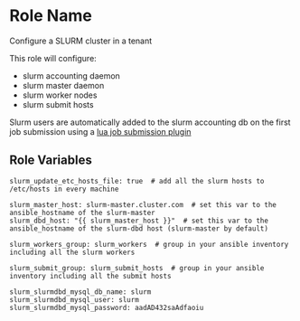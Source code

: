 Role Name
=========

Configure a SLURM cluster in a tenant

This role will configure:
  * slurm accounting daemon
  * slurm master daemon
  * slurm worker nodes
  * slurm submit hosts

Slurm users are automatically added to the slurm accounting db on the first job submission using 
a [lua job submission plugin](templates/job_submit.lua.j2)

Role Variables
--------------

```
slurm_update_etc_hosts_file: true  # add all the slurm hosts to /etc/hosts in every machine

slurm_master_host: slurm-master.cluster.com  # set this var to the ansible_hostname of the slurm-master
slurm_dbd_host: "{{ slurm_master_host }}"  # set this var to the ansible_hostname of the slurm-dbd host (slurm-master by default)

slurm_workers_group: slurm_workers  # group in your ansible inventory including all the slurm workers

slurm_submit_group: slurm_submit_hosts  # group in your ansible inventory including all the submit hosts

slurm_slurmdbd_mysql_db_name: slurm
slurm_slurmdbd_mysql_user: slurm
slurm_slurmdbd_mysql_password: aadAD432saAdfaoiu
```
